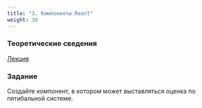 ```yaml
---
title: "3. Компоненты React"
weight: 30
---
```


### Теоретические сведения

<a target="_blank" rel="noopener noreferrer" href="../../slides/react-component.html">Лекция</a>

### Задание

Создайте компонент, в котором может выставляться оценка по пятибальной системе.